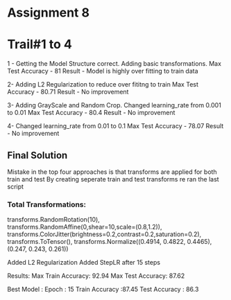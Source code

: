 # Assignment 8

Trail#1 to 4 
=============
1 - 
Getting the Model Structure correct. Adding basic transformations.
Max Test Accuracy - 81
Result - Model is highly over fitting to train data

2- 
Adding L2 Regularization to reduce over fititng to train
Max Test Accuracy - 80.71
Result - No improvement

3-
Adding GrayScale and Random Crop. Changed learning_rate from 0.001 to 0.01
Max Test Accuracy - 80.4
Result - No improvement

4-
Changed learning_rate from 0.01 to 0.1
Max Test Accuracy - 78.07
Result - No improvement

## Final Solution
Mistake in the top four approaches is that transforms are applied for both train and test
By creating seperate train and test transforms re ran the last script

### Total Transformations:
transforms.RandomRotation(10),  
transforms.RandomAffine(0,shear=10,scale=(0.8,1.2)),  
transforms.ColorJitter(brightness=0.2,contrast=0.2,saturation=0.2),
transforms.ToTensor(),
transforms.Normalize((0.4914, 0.4822, 0.4465), (0.247, 0.243, 0.261))

Added L2 Regularization
Added StepLR after 15 steps

Results:
Max Train Accuracy: 92.94
Max Test Accuracy: 87.62

Best Model :
Epoch : 15
Train Accuracy :87.45
Test Accuracy : 86.3


